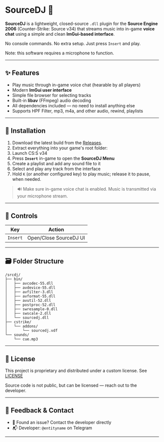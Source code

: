 # SourceDJ 🎷

**SourceDJ** is a lightweight, closed-source `.dll` plugin for the **Source Engine 2006** (Counter-Strike: Source v34) that streams music into in-game **voice chat** using a simple and clean **ImGui-based interface**.

No console commands. No extra setup. Just press `Insert` and play.

Note: this software requires a microphone to function.

---

## ✨ Features

* Play music through in-game voice chat (hearable by all players)
* Modern **ImGui user interface**
* Simple file browser for selecting tracks
* Built-in **libav** (FFmpeg) audio decoding
* All dependencies included — no need to install anything else
* Supports HPF Filter, mp3, m4a, and other audio, rewind, playlists

---

## 📅 Installation

1. Download the latest build from the [Releases](https://github.com/yourname/SourceDJ/releases).
2. Extract everything into your game's root folder:
3. Launch CS\:S v34
4. Press **`Insert`** in-game to open the **SourceDJ Menu**
5. Create a playlist and add any sound file to it
6. Select and play any track from the interface
7. Hold `K` (or another configured key) to play music; release it to pause, when needed.

> 🔊 Make sure in-game voice chat is enabled. Music is transmitted via your microphone stream.

---

## 🎺 Controls

| Key      | Action                  |
| -------- | ----------------------- |
| `Insert` | Open/Close SourceDJ UI  |

---

## 🗃️ Folder Structure

```
/srcdj/
├── bin/
│   ├── avcodec-55.dll
│   ├── avdevice-55.dll
│   ├── avfilter-3.dll
│   ├── avformat-55.dll
│   ├── avutil-52.dll
│   ├── postproc-52.dll
│   ├── swresample-0.dll
│   ├── swscale-2.dll
│   └── sourcedj.dll
├── cstrike/
│   └── addons/
│       └── sourcedj.vdf
└── sounds/
    └── cue.mp3
```

---

## 📄 License

This project is proprietary and distributed under a custom license. See [LICENSE](./LICENSE)

Source code is not public, but can be licensed — reach out to the developer.

---

## 🤋 Feedback & Contact

* 💬 Found an issue? Contact the developer directly
* 📬 Developer: `@entityname` on Telegram

---
